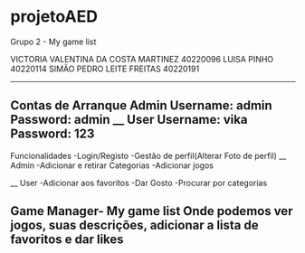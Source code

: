 # projetoAED
Grupo 2 - My game list

VICTORIA VALENTINA DA COSTA MARTINEZ 40220096 
LUISA PINHO 40220114 
SIMÃO PEDRO LEITE FREITAS 40220191 

-----------------------------------------------
Contas de Arranque
Admin
Username: admin
Password: admin
__
User
Username: vika
Password: 123
-----------------------------------------------
Funcionalidades
-Login/Registo
-Gestão de perfil(Alterar Foto de perfil)
__
Admin
-Adicionar e retirar Categorias
-Adicionar jogos

__
User
-Adicionar aos favoritos
-Dar Gosto
-Procurar por categorias 

Game Manager- My game list
Onde podemos ver jogos, suas descrições, adicionar a lista de favoritos e dar likes
-----------------------------------------------
